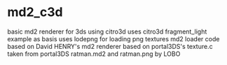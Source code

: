# md2_c3d
basic md2 renderer for 3ds using citro3d
uses citro3d fragment_light example as basis
uses lodepng for loading png textures
md2 loader code based on David HENRY's
md2 renderer based on portal3DS's
texture.c taken from portal3DS
ratman.md2 and ratman.png by LOBO
